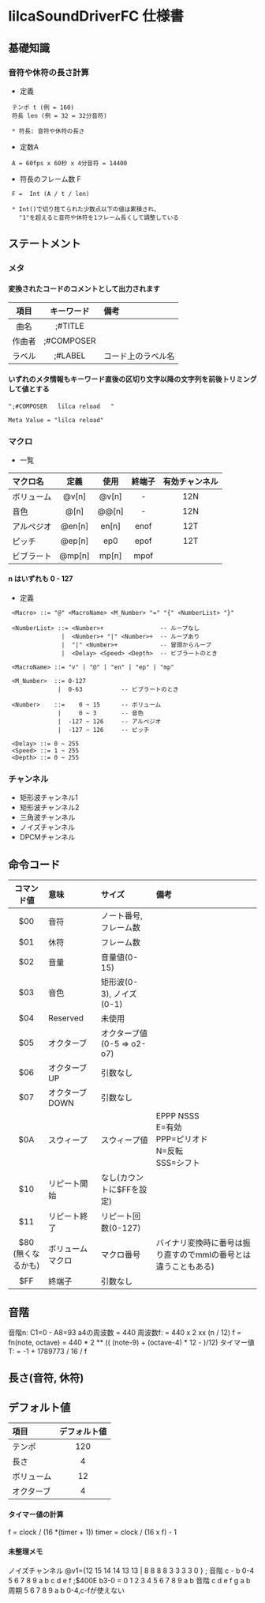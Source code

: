 # lilcaSoundDriverFC 仕様書

## 基礎知識

### 音符や休符の長さ計算

- 定義
```
 テンポ t (例 = 160)
 符長 len (例 = 32 = 32分音符)

 * 符長: 音符や休符の長さ
```

- 定数A
```
 A = 60fps x 60秒 x 4分音符 = 14400
```

- 符長のフレーム数 F
```
 F =  Int (A / t / len)

 * Int()で切り捨てられた少数点以下の値は累積され、
   "1"を超えると音符や休符を1フレーム長くして調整している
```

## ステートメント

### メタ

#### 変換されたコードのコメントとして出力されます

|項目|キーワード|備考|
|:-:|:-:|:-|
|曲名|;#TITLE||
|作曲者|;#COMPOSER||
|ラベル|;#LABEL|コード上のラベル名|

#### いずれのメタ情報もキーワード直後の区切り文字以降の文字列を前後トリミングして値とする

```
";#COMPOSER   lilca reload   "

Meta Value = "lilca reload"
```

### マクロ
- 一覧

|マクロ名|定義|使用|終端子|有効チャンネル|
|:-|:-:|:-:|:-:|:-:|
|ボリューム|@v[n]|@v[n]|-|12N|
|音色|@[n]|@@[n]|-|12N|
|アルペジオ|@en[n]|en[n]|enof|12T|
|ピッチ|@ep[n]|ep0|epof|12T|
|ビブラート|@mp[n]|mp[n]|mpof|

#### n はいずれも 0 - 127

- 定義

```
 <Macro> ::= "@" <MacroName> <M_Number> "=" "{" <NumberList> "}"

 <NumberList> ::= <Number>+                -- ループなし
               |  <Number>+ "|" <Number>+  -- ループあり
               |  "|" <Number>+            -- 冒頭からループ
               |  <Delay> <Speed> <Depth>  -- ビブラートのとき

 <MacroName> ::= "v" | "@" | "en" | "ep" | "mp"

 <M_Number>  ::= 0-127
              |  0-63           -- ビブラートのとき

 <Number>    ::=    0 ~ 15      -- ボリューム
              |     0 ~ 3       -- 音色
              |  -127 ~ 126     -- アルペジオ
              |  -127 ~ 126     -- ピッチ

 <Delay> ::= 0 ~ 255
 <Speed> ::= 1 ~ 255
 <Depth> ::= 0 ~ 255

```

### チャンネル
- 矩形波チャンネル1
- 矩形波チャンネル2
- 三角波チャンネル
- ノイズチャンネル
- DPCMチャンネル


## 命令コード

| コマンド値    | 意味          | サイズ            | 備考 |
|:-:|:-|:-|:-|
| $00        | 音符          | ノート番号, フレーム数  |
| $01        | 休符          | フレーム数   |
| $02        | 音量          | 音量値(0-15)            |
| $03        | 音色          | 矩形波(0-3), ノイズ(0-1) |
| $04        | Reserved     | 未使用 |
| $05        | オクターブ     | オクターブ値(0-5 => o2-o7)
| $06        | オクターブUP   | 引数なし
| $07        | オクターブDOWN | 引数なし
| $0A        | スウィープ     | スウィープ値|EPPP NSSS<br>E=有効<br>PPP=ピリオド<br>N=反転<br>SSS=シフト|
| $10        | リピート開始    | なし(カウントに$FFを設定)
| $11        | リピート終了    | リピート回数(0-127)   |
| $80<br>(無くなるかも)| ボリュームマクロ | マクロ番号 | バイナリ変換時に番号は振り直すのでmmlの番号とは違うこともある) |
| $FF        | 終端子        | 引数なし               |

## 音階

音階n: C1=0 - A8=93
a4の周波数 = 440
周波数f: = 440 x 2 xx (n / 12)
f = fn(note, octave)
  = 440 * 2 ** (( (note-9) + (octave-4) * 12 -  )/12)
タイマー値T: = -1 + 1789773 / 16 / f

## 長さ(音符, 休符)



## デフォルト値

|項目|デフォルト値|
|:-|:-:|
|テンポ|120|
|長さ|4|
|ボリューム|12|
|オクターブ|4|


#### タイマー値の計算
f = clock / (16 *(timer + 1))
timer = clock / (16 x f) - 1

#### 未整理メモ
ノイズチャンネル
@v1={12 15 14 14 13 13 | 8 8 8 8 3 3 3 3 0 }
; 音階 c - b  0-4 5 6 7 8 9 a b c d e f
;$400E b3-0 = 0  1 2 3 4 5 6 7 8 9 a b
音階	c	d	e	f	g	a	b
周期	5	6	7	8	9	a	b
0-4,c-fが使えない
